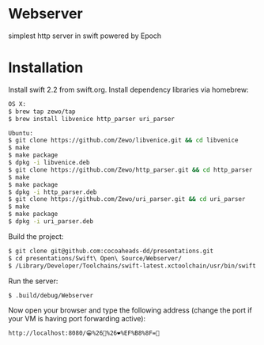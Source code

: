 # Webserver
simplest http server in swift powered by Epoch

# Installation

Install swift 2.2 from swift.org.
Install dependency libraries via homebrew:

```bash
OS X:
$ brew tap zewo/tap
$ brew install libvenice http_parser uri_parser

Ubuntu:
$ git clone https://github.com/Zewo/libvenice.git && cd libvenice
$ make
$ make package
$ dpkg -i libvenice.deb
$ git clone https://github.com/Zewo/http_parser.git && cd http_parser
$ make
$ make package
$ dpkg -i http_parser.deb
$ git clone https://github.com/Zewo/uri_parser.git && cd uri_parser
$ make
$ make package
$ dpkg -i uri_parser.deb
```

Build the project:

```bash
$ git clone git@github.com:cocoaheads-dd/presentations.git
$ cd presentations/Swift\ Open\ Source/Webserver/
$ /Library/Developer/Toolchains/swift-latest.xctoolchain/usr/bin/swift build
```

Run the server:

```bash
$ .build/debug/Webserver
```

Now open your browser and type the following address (change the port if your VM is having port forwarding active):

```bash
http://localhost:8080/😁%26🎄%26❤%EF%B8%8F=🎁
```


